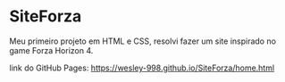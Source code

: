 

# SiteForza
 Meu primeiro projeto em HTML e CSS, resolvi fazer um site inspirado no game Forza Horizon 4.
 
 link do GitHub Pages: https://wesley-998.github.io/SiteForza/home.html
